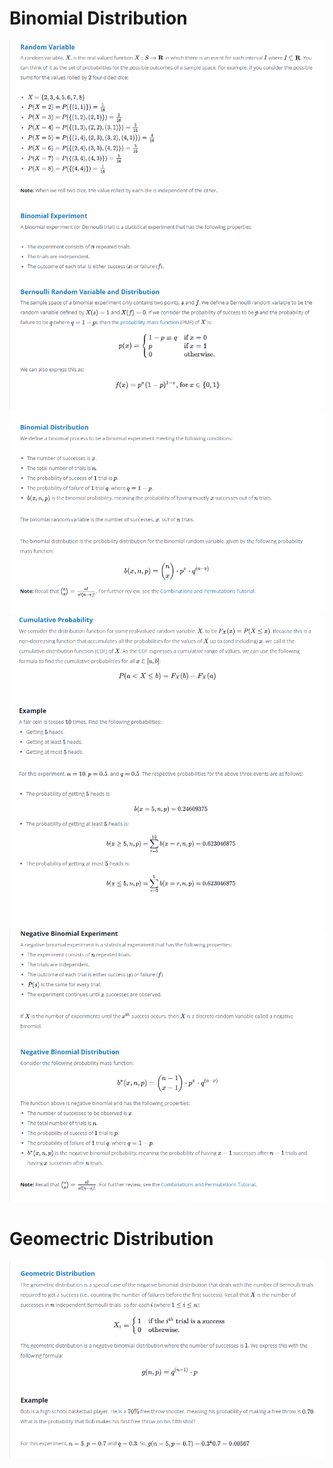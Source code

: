 # Binomial Distribution
![](https://github.com/VishwasDevnani/10Days-OF-Stats/blob/main/Day04/Images/binomial1.png)
![](https://github.com/VishwasDevnani/10Days-OF-Stats/blob/main/Day04/Images/binomial2.png)
![](https://github.com/VishwasDevnani/10Days-OF-Stats/blob/main/Day04/Images/binomial3.png)
![](https://github.com/VishwasDevnani/10Days-OF-Stats/blob/main/Day04/Images/binomial4.png)

# Geomectric Distribution
![](https://github.com/VishwasDevnani/10Days-OF-Stats/blob/main/Day04/Images/Geomectric.png)
